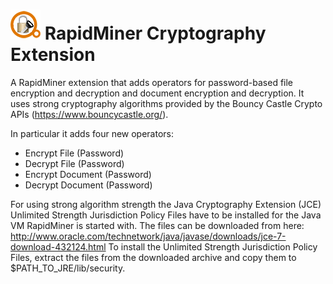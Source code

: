 ![Extension icon](src/main/resources/META-INF/icon.png) RapidMiner Cryptography Extension
===============================

A RapidMiner extension that adds operators for password-based file encryption and decryption and document encryption and decryption. It uses strong cryptography algorithms provided by the Bouncy Castle Crypto APIs (https://www.bouncycastle.org/).

In particular it adds four new operators:

 - Encrypt File (Password)
 - Decrypt File (Password)
 - Encrypt Document (Password)
 - Decrypt Document (Password)

For using strong algorithm strength the Java Cryptography Extension (JCE) Unlimited Strength Jurisdiction Policy Files have to be installed for the Java VM RapidMiner is started with. The files can be downloaded from here: http://www.oracle.com/technetwork/java/javase/downloads/jce-7-download-432124.html
To install the Unlimited Strength Jurisdiction Policy Files, extract the files from the downloaded archive and copy them to $PATH_TO_JRE/lib/security.
 
